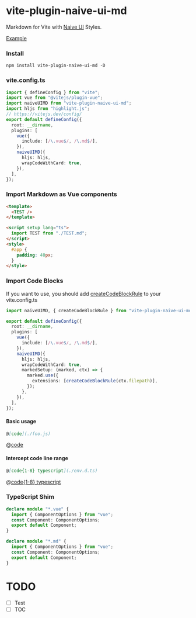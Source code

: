 # vite-plugin-naive-ui-md

Markdown for Vite with [Naive UI](https://naiveui.com) Styles.

[Example](https://opensource-7gc3tmxla51046dd-1252721733.tcloudbaseapp.com/)

### Install

```
npm install vite-plugin-naive-ui-md -D
```

### vite.config.ts

```ts
import { defineConfig } from "vite";
import vue from "@vitejs/plugin-vue";
import naiveUIMD from "vite-plugin-naive-ui-md";
import hljs from "highlight.js";
// https://vitejs.dev/config/
export default defineConfig({
  root: __dirname,
  plugins: [
    vue({
      include: [/\.vue$/, /\.md$/],
    }),
    naiveUIMD({
      hljs: hljs,
      wrapCodeWithCard: true,
    }),
  ],
});
```

### Import Markdown as Vue components

```html
<template>
  <TEST />
</template>

<script setup lang="ts">
  import TEST from "./TEST.md";
</script>
<style>
  #app {
    padding: 40px;
  }
</style>
```

### Import Code Blocks

If you want to use, you should add [createCodeBlockRule](./src/extensions/import-code-block/index.ts) to your vite.config.ts

```typescript
import naiveUIMD, { createCodeBlockRule } from "vite-plugin-naive-ui-md";

export default defineConfig({
  root: __dirname,
  plugins: [
    vue({
      include: [/\.vue$/, /\.md$/],
    }),
    naiveUIMD({
      hljs: hljs,
      wrapCodeWithCard: true,
      markedSetup: (marked, ctx) => {
        marked.use({
          extensions: [createCodeBlockRule(ctx.filepath)],
        });
      },
    }),
  ],
});
```

#### Basic usage

```md
@[code](./foo.js)
```

@[code](./foo.js)

#### Intercept code line range

```md
@[code{1-8} typescript](./env.d.ts)
```

@[code{1-8} typescript](./env.d.ts)

### TypeScript Shim

```ts
declare module "*.vue" {
  import { ComponentOptions } from "vue";
  const Component: ComponentOptions;
  export default Component;
}

declare module "*.md" {
  import { ComponentOptions } from "vue";
  const Component: ComponentOptions;
  export default Component;
}
```

# TODO

- [ ] Test
- [ ] TOC
